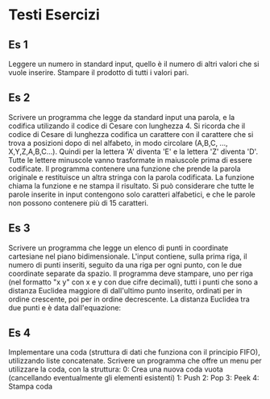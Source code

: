 # Testi Esercizi

## Es 1

Leggere un numero in standard input, quello è il numero di altri valori che si vuole inserire.
Stampare il prodotto di tutti i valori pari.

## Es 2

Scrivere un programma che legge da standard input una parola, e la codifica utilizando il codice di Cesare con lunghezza 4.
Si ricorda che il codice di Cesare di lunghezza  codifica un carattere  con il carattere che si trova a  posizioni dopo di  nel alfabeto, in modo circolare (A,B,C, ..., X,Y,Z,A,B,C...). Quindi per  la lettera 'A' diventa 'E' e la lettera 'Z' diventa 'D'. Tutte le lettere minuscole vanno trasformate in maiuscole prima di essere codificate. Il programma  contenere una funzione  che prende la parola originale e restituisce un altra stringa con la parola codificata. La funzione  chiama la funzione  e ne stampa il risultato. Si può considerare che tutte le parole inserite in input contengono solo caratteri alfabetici, e che le parole non possono contenere più di 15 caratteri.

## Es 3

Scrivere un programma che legge un elenco di punti in coordinate cartesiane nel piano bidimensionale. L'input contiene, sulla prima riga, il numero di punti inseriti, seguito da una riga per ogni punto, con le due coordinate separate da spazio. Il programma deve stampare, uno per riga (nel formatto "x y" con x e y con due cifre decimali), tutti i punti che sono a distanza Euclidea maggiore di  dall'ultimo punto inserito, ordinati per
in ordine crescente, poi per  in ordine decrescente. La distanza Euclidea tra due punti  e  è data dall'equazione:

## Es 4

Implementare una coda (struttura di dati che funziona con il principio FIFO), utilizzando liste concatenate. Scrivere un programma che offre un menu per utilizzare la coda, con la struttura:
0: Crea una nuova coda vuota (cancellando eventualmente gli elementi esistenti)
1: Push
2: Pop
3: Peek
4: Stampa coda
